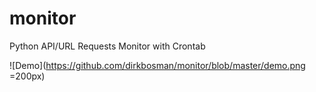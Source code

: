 # monitor
Python API/URL Requests Monitor with Crontab

![Demo](https://github.com/dirkbosman/monitor/blob/master/demo.png =200px)
